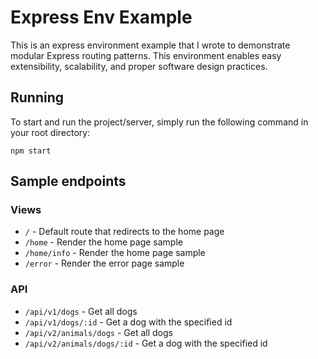 # Express Env Example

This is an express environment example that I wrote to demonstrate modular Express routing patterns. This environment enables easy extensibility, scalability, and proper software design practices.


## Running
To start and run the project/server, simply run the following command in your root directory:

```
npm start
```


## Sample endpoints

### Views
 - `/` - Default route that redirects to the home page
 - `/home` - Render the home page sample
 - `/home/info` - Render the home page sample
 - `/error` - Render the error page sample

### API
 - `/api/v1/dogs` - Get all dogs
 - `/api/v1/dogs/:id` - Get a dog with the specified id
 - `/api/v2/animals/dogs` - Get all dogs
 - `/api/v2/animals/dogs/:id` - Get a dog with the specified id
